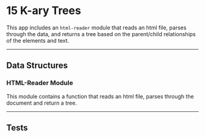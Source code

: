 # 15 K-ary Trees

This app includes an `html-reader` module that reads an html file, parses through the data, and returns a tree based on the parent/child relationships of the elements and text.

---

## Data Structures

### HTML-Reader Module
This module contains a function that reads an html file, parses through the document and return a tree.

---

## Tests